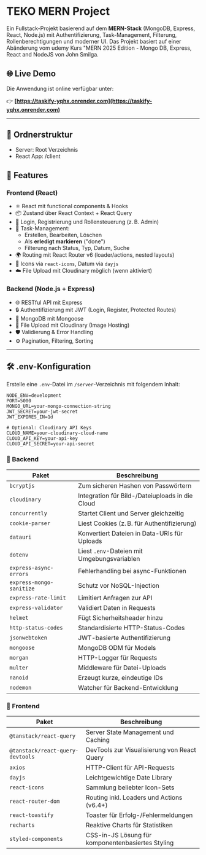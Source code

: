 # TEKO MERN Project

Ein Fullstack-Projekt basierend auf dem **MERN-Stack** (MongoDB, Express, React, Node.js) mit Authentifizierung, Task-Management, Filterung, Rollenberechtigungen und moderner UI. Das Projekt basiert auf einer Abänderung vom udemy Kurs "MERN 2025 Edition - Mongo DB, Express, React and NodeJS von John Smilga.

## 🌐 Live Demo

Die Anwendung ist online verfügbar unter:

👉 **[https://taskify-yqhx.onrender.com](https://taskify-yqhx.onrender.com)**

---

## 📁 Ordnerstruktur

- Server: Root Verzeichnis
- React App: /client

## 🚀 Features

### Frontend (React)

- ⚛️ React mit functional components & Hooks
- 📦 Zustand über React Context + React Query
- 🔐 Login, Registrierung und Rollensteuerung (z. B. Admin)
- 📄 Task-Management:
  - Erstellen, Bearbeiten, Löschen
  - Als **erledigt markieren** ("done")
  - Filterung nach Status, Typ, Datum, Suche
- 🌍 Routing mit React Router v6 (loader/actions, nested layouts)
- 🎨 Icons via `react-icons`, Datum via `dayjs`
- ☁️ File Upload mit Cloudinary möglich (wenn aktiviert)

### Backend (Node.js + Express)

- 🌐 RESTful API mit Express
- 🔒 Authentifizierung mit JWT (Login, Register, Protected Routes)
- 💾 MongoDB mit Mongoose
- 📂 File Upload mit Cloudinary (Image Hosting)
- 🛡 Validierung & Error Handling
- ⚙ Pagination, Filtering, Sorting

---

## 🛠 .env-Konfiguration

Erstelle eine `.env`-Datei im `/server`-Verzeichnis mit folgendem Inhalt:

```env
NODE_ENV=development
PORT=5000
MONGO_URL=your-mongo-connection-string
JWT_SECRET=your-jwt-secret
JWT_EXPIRES_IN=1d

# Optional: Cloudinary API Keys
CLOUD_NAME=your-cloudinary-cloud-name
CLOUD_API_KEY=your-api-key
CLOUD_API_SECRET=your-api-secret
```

### 🔧 Backend

| Paket                    | Beschreibung                                    |
| ------------------------ | ----------------------------------------------- |
| `bcryptjs`               | Zum sicheren Hashen von Passwörtern             |
| `cloudinary`             | Integration für Bild-/Dateiuploads in die Cloud |
| `concurrently`           | Startet Client und Server gleichzeitig          |
| `cookie-parser`          | Liest Cookies (z. B. für Authentifizierung)     |
| `datauri`                | Konvertiert Dateien in Data-URIs für Uploads    |
| `dotenv`                 | Liest `.env`-Dateien mit Umgebungsvariablen     |
| `express-async-errors`   | Fehlerhandling bei async-Funktionen             |
| `express-mongo-sanitize` | Schutz vor NoSQL-Injection                      |
| `express-rate-limit`     | Limitiert Anfragen zur API                      |
| `express-validator`      | Validiert Daten in Requests                     |
| `helmet`                 | Fügt Sicherheitsheader hinzu                    |
| `http-status-codes`      | Standardisierte HTTP-Status-Codes               |
| `jsonwebtoken`           | JWT-basierte Authentifizierung                  |
| `mongoose`               | MongoDB ODM für Models                          |
| `morgan`                 | HTTP-Logger für Requests                        |
| `multer`                 | Middleware für Datei-Uploads                    |
| `nanoid`                 | Erzeugt kurze, eindeutige IDs                   |
| `nodemon`                | Watcher für Backend-Entwicklung                 |

### 🎨 Frontend

| Paket                            | Beschreibung                                      |
| -------------------------------- | ------------------------------------------------- |
| `@tanstack/react-query`          | Server State Management und Caching               |
| `@tanstack/react-query-devtools` | DevTools zur Visualisierung von React Query       |
| `axios`                          | HTTP-Client für API-Requests                      |
| `dayjs`                          | Leichtgewichtige Date Library                     |
| `react-icons`                    | Sammlung beliebter Icon-Sets                      |
| `react-router-dom`               | Routing inkl. Loaders und Actions (v6.4+)         |
| `react-toastify`                 | Toaster für Erfolg-/Fehlermeldungen               |
| `recharts`                       | Reaktive Charts für Statistiken                   |
| `styled-components`              | CSS-in-JS Lösung für komponentenbasiertes Styling |

